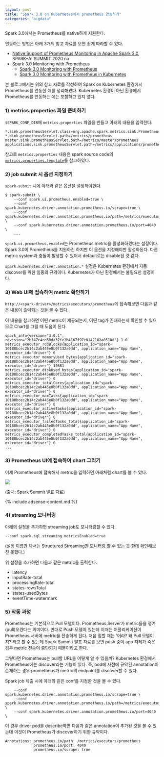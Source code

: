 ```yaml
---
layout: post
title: "Spark 3.0 on Kubernetes에서 prometheus 연동하기"
categories: "bigdata"
---
```


Spark 3.0에서는 Prometheus를 native하게 지원한다.

연동하는 방법은 아래 3개의 참고 자료를 보면 쉽게 따라할 수 있다.

- [Native Support of Prometheus Monitoring in Apache Spark 3.0](https://databricks.com/session_na20/native-support-of-prometheus-monitoring-in-apache-spark-3-0), SPARK+AI SUMMIT 2020 na
- Spark 3.0 Monitoring with Prometheus
    - [Spark 3.0 Monitoring with Prometheus](https://dzlab.github.io/bigdata/2020/07/03/spark3-monitoring-1/)
    - [Spark 3.0 Monitoring with Prometheus in Kubernetes](https://dzlab.github.io/bigdata/2020/07/03/spark3-monitoring-2/)

본 블로그에서는 위의 참고 자료를 작성하여 Spark on Kubernetes 환경에서 Prometheus를 연동한 예를 정리해봤다. Kubernetes 환경이 아닌 환경에서 Prometheus를 연동하는 예는 포함하고 있지 않다.

### 1) metrics.properties 파일 준비하기

`$SPARK_CONF_DIR`에 `metrics.properties` 파일을 만들고 아래의 내용을 입력한다.

```
*.sink.prometheusServlet.class=org.apache.spark.metrics.sink.PrometheusServlet
*.sink.prometheusServlet.path=/metrics/prometheus
master.sink.prometheusServlet.path=/metrics/master/prometheus
applications.sink.prometheusServlet.path=/metrics/applications/prometheus
```

참고로 `metrics.properties` 내용은 spark source code의 [`metrics.properties.template`](https://github.com/apache/spark/blob/master/conf/metrics.properties.template)를 참고하였다.

### 2) job submit 시 옵션 지정하기

`spark-submit` 시에 아래와 같은 옵션을 설정해야한다.

```console
$ spark-submit \
    --conf spark.ui.prometheus.enabled=true \
    --conf spark.kubernetes.driver.annotation.prometheus.io/scrape=true \
    --conf spark.kubernetes.driver.annotation.prometheus.io/path=/metrics/executors/prometheus \
    --conf spark.kubernetes.driver.annotation.prometheus.io/port=4040 \
	...
```

`spark.ui.prometheus.enabled`는 Prometheus metric을 활성화하겠다는 설정이다. Spark 3.0이 Prometheus를 지원하긴 하지만 이 옵션을 지정해야만 활성화된다. 다른 metric system과 충돌이 발생할 수 있어서 default로는 disable된 것 같다.

`spark.kubernetes.driver.annotation.*` 설정은 Kubernetes 환경에서 자동 discover를 위한 일종의 규약이다. Kubernetes가 아닌 환경에서는 불필요한 설정이다.

### 3) Web UI에 접속하여 metric 확인하기

`http://<spark-driver>/metrics/executors/prometheus`에 접속해보면 다음과 같은 내용이 출력되는 것을 볼 수 있다.

이 내용을 참고하면 어떤 metric이 제공되는지, 어떤 tag가 존재하는지 확인할 수 있으므로 Chart를 그릴 때 도움이 된다.

```
spark_info{version="3.0.1", revision="2b147c4cd50da32fe2b4167f97c8142102a0510d"} 1.0
metrics_executor_rddBlocks{application_id="spark-10180bcec2b14c2ab445e8b0f132a0dd", application_name="App Name", executor_id="driver"} 0
metrics_executor_memoryUsed_bytes{application_id="spark-10180bcec2b14c2ab445e8b0f132a0dd", application_name="App Name", executor_id="driver"} 10681
metrics_executor_diskUsed_bytes{application_id="spark-10180bcec2b14c2ab445e8b0f132a0dd", application_name="App Name", executor_id="driver"} 0
metrics_executor_totalCores{application_id="spark-10180bcec2b14c2ab445e8b0f132a0dd", application_name="App Name", executor_id="driver"} 0
metrics_executor_maxTasks{application_id="spark-10180bcec2b14c2ab445e8b0f132a0dd", application_name="App Name", executor_id="driver"} 0
metrics_executor_activeTasks{application_id="spark-10180bcec2b14c2ab445e8b0f132a0dd", application_name="App Name", executor_id="driver"} 0
metrics_executor_failedTasks_total{application_id="spark-10180bcec2b14c2ab445e8b0f132a0dd", application_name="App Name", executor_id="driver"} 0
metrics_executor_completedTasks_total{application_id="spark-10180bcec2b14c2ab445e8b0f132a0dd", application_name="App Name", executor_id="driver"} 0
...
```

### 3) Prometheus UI에 접속하여 chart 그리기

이제 Prometheus에 접속해서 metric을 입력하면 아래처럼 chart를 볼 수 있다.

<img src="https://i.imgur.com/rMufzor.png" />

(출처: Spark Summit 발표 자료)

{% include adsense-content.md %}

### 4) streaming 모니터링

아래의 설정을 추가하면 streaming job도 모니터링할 수 있다.

```
--conf spark.sql.streaming.metricsEnabled=true
```

(설정 이름만 봐서는 Structured Streaming만 모니터링 할 수 있는 듯 한데 확인해보진 못했다.)

위 설정을 추가하면 다음과 같은 metric을 출력한다.

- latency
- inputRate-total
- processingRate-total
- states-rowsTotal
- states-usedBytes
- eventTime-watermark

### 5) 작동 과정

Prometheus는 기본적으로 Pull 모델이다. Prometheus Server가 metric들을 땡겨(pull)오겠다는 의미이다. 반대로 Push 모델이 있는데 이때는 어플리케이션이 Prometheus 서버에 metric을 전송하게 된다. 처음 접할 때는 '어라? 왜 Pull 모델이지?'라고 할 수 있는데 Spark Summit 발표 자료를 보면 push 중이 app 자체가 죽은 경우 metric 전송이 중단되기 때문이라고 한다.

그렇다면 Prometheus는 pull할 URL을 어떻게 알 수 있을까? Kubernetes 환경에서 Prometheus에는 discover라는 기능이 있다. 즉, pod에 사전에 규약된 annotation이 존재하는 경우 prometheus가 metric의 endpoint를 discover할 수 있다.

Spark job 제출 시에 아래와 같은 conf를 지정한 것을 볼 수 있다.

```
    --conf spark.kubernetes.driver.annotation.prometheus.io/scrape=true \
    --conf spark.kubernetes.driver.annotation.prometheus.io/path=/metrics/executors/prometheus \
    --conf spark.kubernetes.driver.annotation.prometheus.io/port=4040 \
```

이 경우 driver pod을 describe하면 다음과 같은 annotation이 추가된 것을 볼 수 있는데 이것이 Prometheus가 discover하기 위한 규약이다.

```
Annotations: prometheus.io/path: /metrics/executors/prometheus
             prometheus.io/port: 4040
             prometheus.io/scrape: true
```
